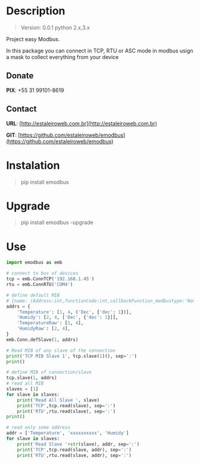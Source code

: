 # Description

> Version: 0.0.1
> python 2.x,3.x

Project easy Modbus.

In this package you can connect in TCP, RTU or ASC mode in modbus usign a mask to collect everything from your device

## Donate

**PIX**: +55 31 99101-8619

## Contact

**URL**: [http://estaleiroweb.com.br](http://estaleiroweb.com.br)

**GIT**: [https://github.com/estaleiroweb/emodbus](https://github.com/estaleiroweb/emodbus)

# Instalation

> pip install emodbus

# Upgrade

> pip install emodbus -upgrade

# Use

```python
import emodbus as emb

# connect to bus of devices
tcp = emb.ConnTCP('192.168.1.45')
rtu = emb.ConnRTU('COM4')

# define default MIB
# {name: (Address:int,functionCode:int,callbackFunction_modbustype:'None|str|tuple|list'),....},
addrs = {
    'Temperature': [1, 4, ('Dec', {'dec': 1})],
    'Humidy': [2, 4, ['Dec', {'dec': 1}]],
    'TemperatureRaw': [1, 4],
    'HumidyRaw': [2, 4],
}
emb.Conn.defSlave(1, addrs)

# Read MIB of any slave of the connection
print('TCP MIB Slave 1', tcp.slave(1)(), sep=':')
print()

# define MIB of connection/slave
tcp.slave(1, addrs)
# read all MIB
slaves = [1]
for slave in slaves:
    print('Read All Slave ', slave)
    print('TCP',tcp.read(slave), sep=':')
    print('RTU',rtu.read(slave), sep=':')
print()

# read only some address
addr = ['Temperature', 'xxxxxxxxxx', 'Humidy']
for slave in slaves:
    print('Read Slave '+str(slave), addr, sep=':')
    print('TCP',tcp.read(slave, addr), sep=':')
    print('RTU',rtu.read(slave, addr), sep=':')
```
